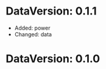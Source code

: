 DataVersion: 0.1.1
=======================
* Added: power
* Changed: data


DataVersion: 0.1.0
=======================


